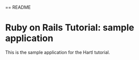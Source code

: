 == README

# Ruby on Rails Tutorial: sample application

This is the sample application for the Hartl tutorial.
